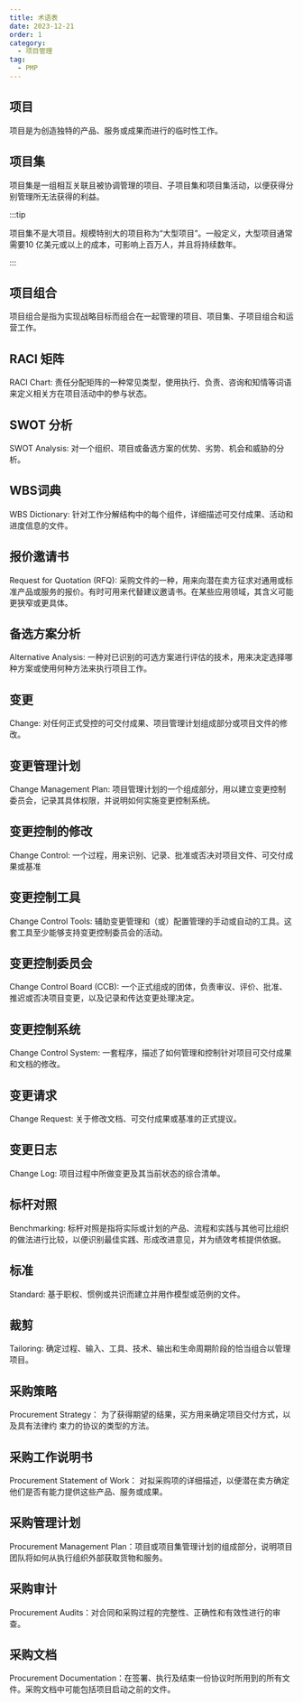 ```yaml
---
title: 术语表
date: 2023-12-21
order: 1
category:
  - 项目管理
tag:
  - PMP
---
```


## 项目

项目是为创造独特的产品、服务或成果而进行的临时性工作。

## 项目集

项目集是一组相互关联且被协调管理的项目、子项目集和项目集活动，以便获得分别管理所无法获得的利益。

:::tip

项目集不是大项目。规模特别大的项目称为“大型项目”。一般定义，大型项目通常需要10 亿美元或以上的成本，可影响上百万人，并且将持续数年。

:::

## 项目组合

项目组合是指为实现战略目标而组合在一起管理的项目、项目集、子项目组合和运营工作。

## RACI 矩阵 

RACI Chart: 责任分配矩阵的一种常见类型，使用执行、负责、咨询和知情等词语来定义相关方在项目活动中的参与状态。

## SWOT 分析

 SWOT Analysis: 对一个组织、项目或备选方案的优势、劣势、机会和威胁的分析。

## WBS词典

 WBS Dictionary: 针对工作分解结构中的每个组件，详细描述可交付成果、活动和进度信息的文件。

## 报价邀请书

 Request for Quotation (RFQ): 采购文件的一种，用来向潜在卖方征求对通用或标准产品或服务的报价。有时可用来代替建议邀请书。在某些应用领域，其含义可能更狭窄或更具体。

## 备选方案分析 

Alternative Analysis: 一种对已识别的可选方案进行评估的技术，用来决定选择哪种方案或使用何种方法来执行项目工作。

## 变更

 Change: 对任何正式受控的可交付成果、项目管理计划组成部分或项目文件的修改。

## 变更管理计划

 Change Management Plan: 项目管理计划的一个组成部分，用以建立变更控制委员会，记录其具体权限，并说明如何实施变更控制系统。

## 变更控制的修改

Change Control: 一个过程，用来识别、记录、批准或否决对项目文件、可交付成果或基准

## 变更控制工具 

Change Control Tools: 辅助变更管理和（或）配置管理的手动或自动的工具。这套工具至少能够支持变更控制委员会的活动。

## 变更控制委员会

 Change Control Board (CCB): 一个正式组成的团体，负责审议、评价、批准、推迟或否决项目变更，以及记录和传达变更处理决定。

## 变更控制系统

 Change Control System: 一套程序，描述了如何管理和控制针对项目可交付成果和文档的修改。

## 变更请求

 Change Request: 关于修改文档、可交付成果或基准的正式提议。

## 变更日志 

Change Log: 项目过程中所做变更及其当前状态的综合清单。 

## 标杆对照 

Benchmarking: 标杆对照是指将实际或计划的产品、流程和实践与其他可比组织的做法进行比较，以便识别最佳实践、形成改进意见，并为绩效考核提供依据。

## 标准 

Standard: 基于职权、惯例或共识而建立并用作模型或范例的文件。

## 裁剪

 Tailoring: 确定过程、输入、工具、技术、输出和生命周期阶段的恰当组合以管理项目。

## 采购策略 

Procurement Strategy： 为了获得期望的结果，买方用来确定项目交付方式，以及具有法律约
束力的协议的类型的方法。

## 采购工作说明书

 Procurement Statement of Work： 对拟采购项的详细描述，以便潜在卖方确定他们是否有能力提供这些产品、服务或成果。

## 采购管理计划

 Procurement Management Plan：项目或项目集管理计划的组成部分，说明项目团队将如何从执行组织外部获取货物和服务。

## 采购审计

 Procurement Audits：对合同和采购过程的完整性、正确性和有效性进行的审查。

## 采购文档 

Procurement Documentation：在签署、执行及结束一份协议时所用到的所有文件。采购文档中可能包括项目启动之前的文件。